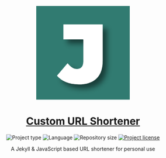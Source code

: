 <!-- Project Header -->
<div align="center"> 
  <img class="projectLogo" src="icon.png" alt="Project logo" title="Project logo" width="256">

  <h1 class="projectName">
    <a href="https://l.johng.io">Custom URL Shortener</a>
  </h1>

  <p class="projectBadges">
    <img src="https://img.shields.io/badge/type-Website-ff5722.svg" alt="Project type" title="Project type">
    <img src="https://img.shields.io/github/languages/top/jerboa88/custom-url-shortener.svg" alt="Language" title="Language">
    <img src="https://img.shields.io/github/repo-size/jerboa88/custom-url-shortener.svg" alt="Repository size" title="Repository size">
    <a href="LICENSE">
      <img src="https://img.shields.io/github/license/jerboa88/custom-url-shortener.svg" alt="Project license" title="Project license"/>
    </a>
  </p>
  
  <p class="projectDesc">
    A Jekyll & JavaScript based URL shortener for personal use
  </p>
    
  <br/>
</div>
